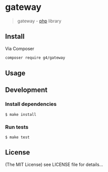 gateway
======

> gateway - [php](http://php.net) library

## Install

Via Composer

```sh
composer require g4/gateway
```

## Usage

## Development

### Install dependencies

    $ make install

### Run tests

    $ make test

## License

(The MIT License)
see LICENSE file for details...
